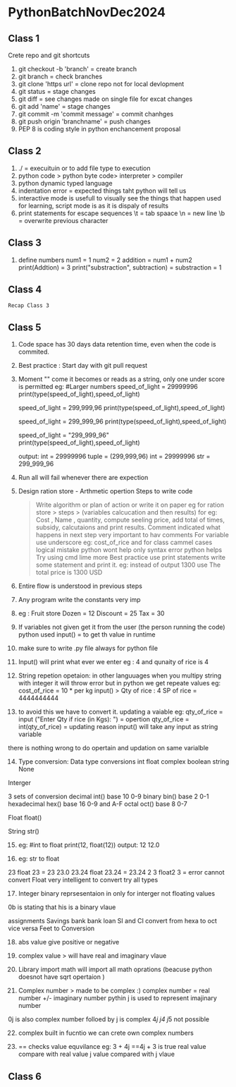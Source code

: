# PythonBatchNovDec2024

## Class 1
Crete repo and git shortcuts
1. git checkout -b 'branch' = create branch
2. git branch = check branches
3. git clone 'https url'  = clone repo not for local devlopment
4. git status = stage changes
5. git diff = see changes made on single file for excat changes
6. git add 'name' = stage changes
7. git commit -m 'commit message' = commit chanhges
8. git push origin 'branchname' = push changes
9. PEP 8 is coding style in python enchancement proposal

## Class 2

1. ./ = execuituin or to add file type to execution
2. python code > python byte code> interpreter > compiler
3. python dynamic typed language
4. indentation error = expected things taht python will tell us 
5. interactive mode is usefull to visually see the things that 
 happen used for learning, script mode is as it is dispaly of results
 6. print statements for escape sequences
 \t = tab spaace
 \n = new line
 \b = overwrite previous character 

## Class 3
1. define numbers 
num1 = 1
num2 = 2
addition = num1 + num2 
print(Addtion) = 3
print("substraction", subtraction) = substraction = 1

## Class 4

    Recap Class 3


## Class 5 

 1. Code space has 30 days data retention time, even when the code is commited.
 2. Best practice : Start day with git pull request
 3. Moment "" come it becomes or reads as a string,  only one under score is permitted 
 eg:  #Larger numbers
    speed_of_light = 29999996
    print(type(speed_of_light),speed_of_light)

    speed_of_light = 299,999,96
    print(type(speed_of_light),speed_of_light)

    speed_of_light = 299_999_96
    print(type(speed_of_light),speed_of_light)

    speed_of_light = "299_999_96"
    print(type(speed_of_light),speed_of_light)

    output: int = 29999996
    tuple = (299,999,96)
    int = 29999996
    str = 299_999_96

 4. Run all will fail whenever there are expection 

 5. Design ration store - Arthmetic opertion 
    Steps to write code 
    >Write algorithm or plan of action or write it on paper
    > eg for ration store > steps >  (variables calcucation and then results) for eg: Cost , Name , quantity, compute seeling price, add total of times, subsidy, calcutaions and print results.
    > Comment indicated what happens in next step very important to hav comments 
    > For variable use underscore eg: cost_of_rice and for class cammel cases
    > logical mistake python wont help only syntax error python helps
    >Try using cmd lime more
    > Best practice use print statements write some statement and print it. eg: instead of output 1300 use The total price is 1300 USD
 6. Entire flow is understood in previous steps 
 7. Any program write the constants very imp 
 8. eg : Fruit store 
        Dozen = 12
        Discount = 25
        Tax = 30
 9. If variables not given get it from the user (the person running the code) python used input() = to get th value in runtime

 10. make sure to write .py file always for python file
 11. Input() will print what ever we enter eg : 4 and qunaity of rice is 4 
 12. String repetion opetaion: in other languuages when you multipy  string with integer it will throw error but in python we get repeate values 
 eg: cost_of_rice = 10 * per kg
 input() > Qty of rice : 4 
 SP of rice = 4444444444
 13. to avoid this we have to convert it. updating a vaiable eg: qty_of_rice = input ("Enter Qty if rice (in Kgs): ") = opertion
 qty_of_rice = int(qty_of_rice) = updating
 reason input() will take any input as string variable

 there is nothing wrong to do opertain and updation on same varialble

 14. Type conversion: 
 Data type conversions 
 int float complex boolean string None

 Interger 

 3 sets of conversion 
 decimal int() base 10 0-9
 binary bin() base 2 0-1
 hexadecimal hex() base 16  0-9 and A-F
 octal oct() base 8 0-7

 Float 
 float()

 String 
 str()

15. eg: 
#int to float 
print(12, float(12))
output: 12 12.0

16. eg:  str to float 

23 float 23 = 23 23.0
23.24 float 23.24 = 23.24
2 3 float2 3 = error cannot convert
Float very intelligent to convert try all types

17. Integer
binary reprsesentaion in only for interger not floating values

0b is stating that his is a binary vlaue 

assignments 
Savings bank 
bank loan SI and CI
convert from  hexa to oct vice versa
Feet to Conversion 

18. abs value give positive or negative 

19. complex value > will have real and imaginary vlaue 


20. Library import math will import all math oprations (beacuse python doesnot have sqrt opertaion )

21. Complex number > made to be complex :) 
  complex number =  real number +/- imaginary number
  pythin j is used to represent imajinary number 



  0j is also complex 
  number folloed by j is complex 
  4*j j4 j*5 not possible

  22. complex built in fucntio we can crete own complex numbers

  23. == checks value equvilance 
   eg: 3 + 4j ==4j + 3
   is true real value compare with real value j value compared with j vlaue






## Class 6